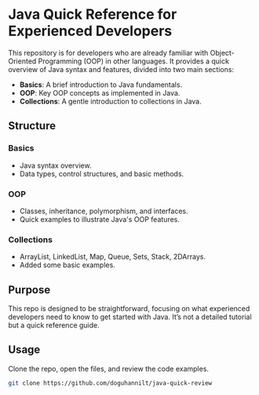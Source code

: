 
# Java Quick Reference for Experienced Developers

This repository is for developers who are already familiar with Object-Oriented Programming (OOP) in other languages. It provides a quick overview of Java syntax and features, divided into two main sections:

- **Basics**: A brief introduction to Java fundamentals.
- **OOP**: Key OOP concepts as implemented in Java.
- **Collections**: A gentle introduction to collections in Java.

## Structure

### Basics
- Java syntax overview.
- Data types, control structures, and basic methods.

### OOP
- Classes, inheritance, polymorphism, and interfaces.
- Quick examples to illustrate Java's OOP features.

### Collections
- ArrayList, LinkedList, Map, Queue, Sets, Stack, 2DArrays.
- Added some basic examples.

## Purpose

This repo is designed to be straightforward, focusing on what experienced developers need to know to get started with Java. It’s not a detailed tutorial but a quick reference guide.

## Usage

Clone the repo, open the files, and review the code examples.

```bash
git clone https://github.com/doguhannilt/java-quick-review
```

